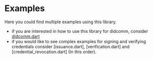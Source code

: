 # Examples
Here you could find multiple examples using this library.

- if you are interested in how to use this library for didcomm, consider [didcomm.dart](./didcomm.dart)
- if you would like to see complex examples for signing and verifying credentials consider [issuance.dart], [verification.dart] and  [credential_revocation.dart] (In this order).